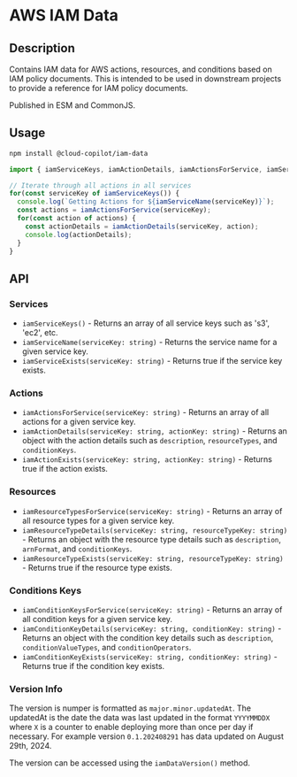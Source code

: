# AWS IAM Data

## Description
Contains IAM data for AWS actions, resources, and conditions based on IAM policy documents. This is intended to be used in downstream projects to provide a reference for IAM policy documents.

Published in ESM and CommonJS.

## Usage

```bash
npm install @cloud-copilot/iam-data
```

```typescript
import { iamServiceKeys, iamActionDetails, iamActionsForService, iamServiceName } from '@cloud-copilot/iam-data';

// Iterate through all actions in all services
for(const serviceKey of iamServiceKeys()) {
  console.log(`Getting Actions for ${iamServiceName(serviceKey)}`);
  const actions = iamActionsForService(serviceKey);
  for(const action of actions) {
    const actionDetails = iamActionDetails(serviceKey, action);
    console.log(actionDetails);
  }
}
```

## API
### Services
* `iamServiceKeys()` - Returns an array of all service keys such as 's3', 'ec2', etc.
* `iamServiceName(serviceKey: string)` - Returns the service name for a given service key.
* `iamServiceExists(serviceKey: string)` - Returns true if the service key exists.

### Actions
* `iamActionsForService(serviceKey: string)` - Returns an array of all actions for a given service key.
* `iamActionDetails(serviceKey: string, actionKey: string)` - Returns an object with the action details such as `description`, `resourceTypes`, and `conditionKeys`.
* `iamActionExists(serviceKey: string, actionKey: string)` - Returns true if the action exists.

### Resources
* `iamResourceTypesForService(serviceKey: string)` - Returns an array of all resource types for a given service key.
* `iamResourceTypeDetails(serviceKey: string, resourceTypeKey: string)` - Returns an object with the resource type details such as `description`, `arnFormat`, and `conditionKeys`.
* `iamResourceTypeExists(serviceKey: string, resourceTypeKey: string)` - Returns true if the resource type exists.

### Conditions Keys
* `iamConditionKeysForService(serviceKey: string)` - Returns an array of all condition keys for a given service key.
* `iamConditionKeyDetails(serviceKey: string, conditionKey: string)` - Returns an object with the condition key details such as `description`, `conditionValueTypes`, and `conditionOperators`.
* `iamConditionKeyExists(serviceKey: string, conditionKey: string)` - Returns true if the condition key exists.

### Version Info
The version is numper is formatted as `major.minor.updatedAt`. The updatedAt is the date the data was last updated in the format `YYYYMMDDX` where `X` is a counter to enable deploying more than once per day if necessary. For example version `0.1.202408291` has data updated on August 29th, 2024.

The version can be accessed using the `iamDataVersion()` method.

